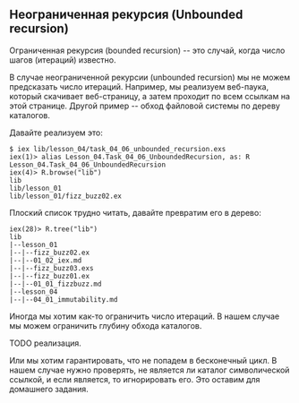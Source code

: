## Неограниченная рекурсия (Unbounded recursion)

Ограниченная рекурсия (bounded recursion) -- это случай, когда число шагов (итераций) известно.

В случае неограниченной рекурсии (unbounded recursion) мы не можем предсказать число итераций. Например, мы реализуем веб-паука, который скачивает веб-страницу, а затем проходит по всем ссылкам на этой странице. Другой пример -- обход файловой системы по дереву каталогов. 

Давайте реализуем это:
```
$ iex lib/lesson_04/task_04_06_unbounded_recursion.exs
iex(1)> alias Lesson_04.Task_04_06_UnboundedRecursion, as: R
Lesson_04.Task_04_06_UnboundedRecursion
iex(4)> R.browse("lib")
lib
lib/lesson_01
lib/lesson_01/fizz_buzz02.ex
```

Плоский список трудно читать, давайте превратим его в дерево:
```
iex(28)> R.tree("lib")
lib
|--lesson_01
|--|--fizz_buzz02.ex
|--|--01_02_iex.md
|--|--fizz_buzz03.exs
|--|--fizz_buzz01.ex
|--|--01_01_fizzbuzz.md
|--lesson_04
|--|--04_01_immutability.md
```

Иногда мы хотим как-то ограничить число итераций. В нашем случае мы можем ограничить глубину обхода каталогов.

TODO реализация.

Или мы хотим гарантировать, что не попадем в бесконечный цикл. В нашем случае нужно проверять, не является ли каталог символической ссылкой, и если является, то игнорировать его. Это оставим для домашнего задания.